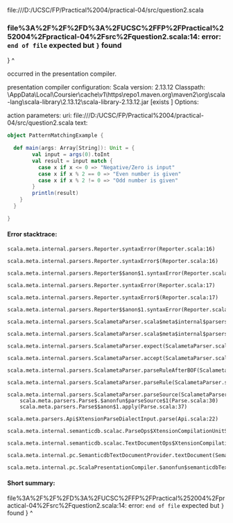 file:///D:/UCSC/FP/Practical%2004/practical-04/src/question2.scala
### file%3A%2F%2F%2FD%3A%2FUCSC%2FFP%2FPractical%252004%2Fpractical-04%2Fsrc%2Fquestion2.scala:14: error: `end of file` expected but `}` found
}
^

occurred in the presentation compiler.

presentation compiler configuration:
Scala version: 2.13.12
Classpath:
<HOME>\AppData\Local\Coursier\cache\v1\https\repo1.maven.org\maven2\org\scala-lang\scala-library\2.13.12\scala-library-2.13.12.jar [exists ]
Options:



action parameters:
uri: file:///D:/UCSC/FP/Practical%2004/practical-04/src/question2.scala
text:
```scala
object PatternMatchingExample {

  def main(args: Array[String]): Unit = {
        val input = args(0).toInt
        val result = input match {
          case x if x <= 0 => "Negative/Zero is input"
          case x if x % 2 == 0 => "Even number is given"
          case x if x % 2 != 0 => "Odd number is given"
        }
        println(result)
    }
  }

}

```



#### Error stacktrace:

```
scala.meta.internal.parsers.Reporter.syntaxError(Reporter.scala:16)
	scala.meta.internal.parsers.Reporter.syntaxError$(Reporter.scala:16)
	scala.meta.internal.parsers.Reporter$$anon$1.syntaxError(Reporter.scala:22)
	scala.meta.internal.parsers.Reporter.syntaxError(Reporter.scala:17)
	scala.meta.internal.parsers.Reporter.syntaxError$(Reporter.scala:17)
	scala.meta.internal.parsers.Reporter$$anon$1.syntaxError(Reporter.scala:22)
	scala.meta.internal.parsers.ScalametaParser.scala$meta$internal$parsers$ScalametaParser$$expectAt(ScalametaParser.scala:389)
	scala.meta.internal.parsers.ScalametaParser.scala$meta$internal$parsers$ScalametaParser$$expectAt(ScalametaParser.scala:393)
	scala.meta.internal.parsers.ScalametaParser.expect(ScalametaParser.scala:395)
	scala.meta.internal.parsers.ScalametaParser.accept(ScalametaParser.scala:411)
	scala.meta.internal.parsers.ScalametaParser.parseRuleAfterBOF(ScalametaParser.scala:62)
	scala.meta.internal.parsers.ScalametaParser.parseRule(ScalametaParser.scala:53)
	scala.meta.internal.parsers.ScalametaParser.parseSource(ScalametaParser.scala:116)
	scala.meta.parsers.Parse$.$anonfun$parseSource$1(Parse.scala:30)
	scala.meta.parsers.Parse$$anon$1.apply(Parse.scala:37)
	scala.meta.parsers.Api$XtensionParseDialectInput.parse(Api.scala:22)
	scala.meta.internal.semanticdb.scalac.ParseOps$XtensionCompilationUnitSource.toSource(ParseOps.scala:15)
	scala.meta.internal.semanticdb.scalac.TextDocumentOps$XtensionCompilationUnitDocument.toTextDocument(TextDocumentOps.scala:179)
	scala.meta.internal.pc.SemanticdbTextDocumentProvider.textDocument(SemanticdbTextDocumentProvider.scala:54)
	scala.meta.internal.pc.ScalaPresentationCompiler.$anonfun$semanticdbTextDocument$1(ScalaPresentationCompiler.scala:462)
```
#### Short summary: 

file%3A%2F%2F%2FD%3A%2FUCSC%2FFP%2FPractical%252004%2Fpractical-04%2Fsrc%2Fquestion2.scala:14: error: `end of file` expected but `}` found
}
^